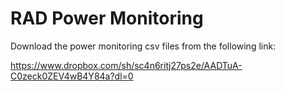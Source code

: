 # RAD Power Monitoring

Download the power monitoring csv files from the following link:

https://www.dropbox.com/sh/sc4n6ritj27ps2e/AADTuA-C0zeck0ZEV4wB4Y84a?dl=0
